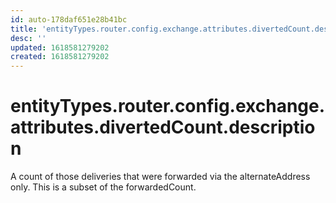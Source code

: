 ```yaml
---
id: auto-178daf651e28b41bc
title: 'entityTypes.router.config.exchange.attributes.divertedCount.description'
desc: ''
updated: 1618581279202
created: 1618581279202
---
```

# entityTypes.router.config.exchange.attributes.divertedCount.description

A count of those deliveries that were forwarded via the alternateAddress only.  This is a subset of the forwardedCount.